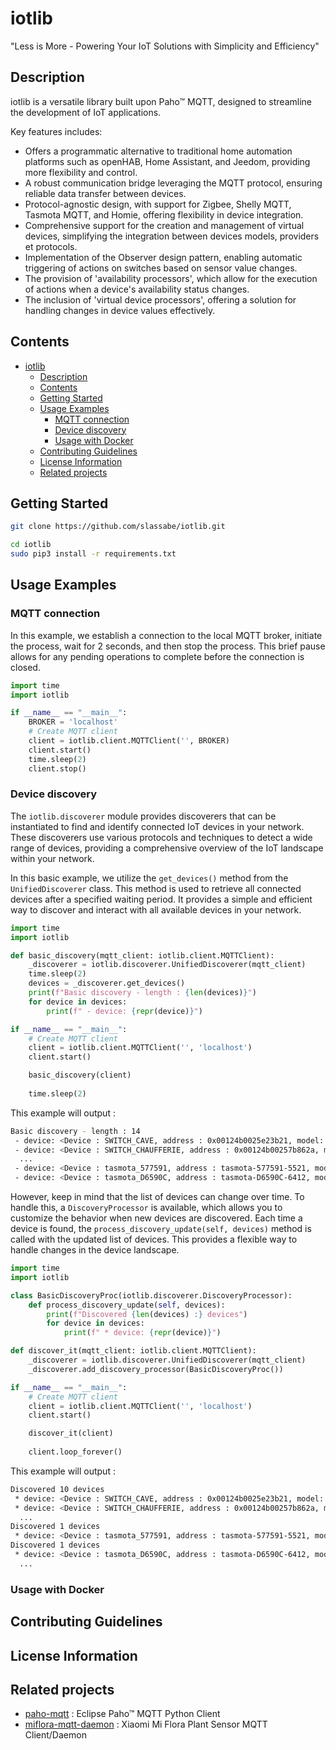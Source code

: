 
# iotlib

"Less is More - Powering Your IoT Solutions with Simplicity and Efficiency"


## Description

iotlib is a versatile library built upon Paho™ MQTT, designed to streamline the development of IoT applications.

Key features includes:

- Offers a programmatic alternative to traditional home automation platforms such as openHAB, Home Assistant, and Jeedom, providing more flexibility and control.
- A robust communication bridge leveraging the MQTT protocol, ensuring reliable data transfer between devices.
- Protocol-agnostic design, with support for Zigbee, Shelly MQTT, Tasmota MQTT, and Homie, offering flexibility in device integration.
- Comprehensive support for the creation and management of virtual devices, simplifying the integration between devices models, providers et protocols.
- Implementation of the Observer design pattern, enabling automatic triggering of actions on switches based on sensor value changes.
- The provision of 'availability processors', which allow for the execution of actions when a device's availability status changes.
- The inclusion of 'virtual device processors', offering a solution for handling changes in device values effectively.

## Contents

- [iotlib](#iotlib)
  - [Description](#description)
  - [Contents](#contents)
  - [Getting Started](#getting-started)
  - [Usage Examples](#usage-examples)
    - [MQTT connection](#mqtt-connection)
    - [Device discovery](#device-discovery)
    - [Usage with Docker](#usage-with-docker)
  - [Contributing Guidelines](#contributing-guidelines)
  - [License Information](#license-information)
  - [Related projects](#related-projects)

## Getting Started

```bash
git clone https://github.com/slassabe/iotlib.git

cd iotlib
sudo pip3 install -r requirements.txt
```

## Usage Examples

### MQTT connection 

In this example, we establish a connection to the local MQTT broker, initiate the process, wait for 2 seconds, and then stop the process. This brief pause allows for any pending operations to complete before the connection is closed.

```python
import time
import iotlib

if __name__ == "__main__":
    BROKER = 'localhost'
    # Create MQTT client
    client = iotlib.client.MQTTClient('', BROKER)
    client.start()
    time.sleep(2)
    client.stop()
```

### Device discovery

The `iotlib.discoverer` module provides discoverers that can be instantiated to find and identify connected IoT devices in your network. These discoverers use various protocols and techniques to detect a wide range of devices, providing a comprehensive overview of the IoT landscape within your network.

In this basic example, we utilize the `get_devices()` method from the `UnifiedDiscoverer` class. This method is used to retrieve all connected devices after a specified waiting period. It provides a simple and efficient way to discover and interact with all available devices in your network.

```python
import time
import iotlib

def basic_discovery(mqtt_client: iotlib.client.MQTTClient):
    _discoverer = iotlib.discoverer.UnifiedDiscoverer(mqtt_client)
    time.sleep(2)
    devices = _discoverer.get_devices()
    print(f"Basic discovery - length : {len(devices)}")
    for device in devices:
        print(f" - device: {repr(device)}")

if __name__ == "__main__":
    # Create MQTT client
    client = iotlib.client.MQTTClient('', 'localhost')
    client.start()

    basic_discovery(client)
    
    time.sleep(2)
```

This example will output :

```bash
Basic discovery - length : 14
 - device: <Device : SWITCH_CAVE, address : 0x00124b0025e23b21, model: Model.ZB_MINI, protocol: Protocol.Z2M>
 - device: <Device : SWITCH_CHAUFFERIE, address : 0x00124b00257b862a, model: Model.ZB_MINI, protocol: Protocol.Z2M>
  ...
 - device: <Device : tasmota_577591, address : tasmota-577591-5521, model: Model.SHELLY_PLUGS, protocol: Protocol.TASMOTA>
 - device: <Device : tasmota_D6590C, address : tasmota-D6590C-6412, model: Model.SHELLY_UNI, protocol: Protocol.TASMOTA>
```

However, keep in mind that the list of devices can change over time. To handle this, a `DiscoveryProcessor` is available, which allows you to customize the behavior when new devices are discovered. Each time a device is found, the `process_discovery_update(self, devices)` method is called with the updated list of devices. This provides a flexible way to handle changes in the device landscape.

```python
import time
import iotlib

class BasicDiscoveryProc(iotlib.discoverer.DiscoveryProcessor):
    def process_discovery_update(self, devices):
        print(f"Discovered {len(devices) :} devices")
        for device in devices:
            print(f" * device: {repr(device)}")

def discover_it(mqtt_client: iotlib.client.MQTTClient):
    _discoverer = iotlib.discoverer.UnifiedDiscoverer(mqtt_client)
    _discoverer.add_discovery_processor(BasicDiscoveryProc())

if __name__ == "__main__":
    # Create MQTT client
    client = iotlib.client.MQTTClient('', 'localhost')
    client.start()

    discover_it(client)
    
    client.loop_forever()
```

This example will output :
```bash
Discovered 10 devices
 * device: <Device : SWITCH_CAVE, address : 0x00124b0025e23b21, model: Model.ZB_MINI, protocol: Protocol.Z2M>
 * device: <Device : SWITCH_CHAUFFERIE, address : 0x00124b00257b862a, model: Model.ZB_MINI, protocol: Protocol.Z2M>
  ...
Discovered 1 devices
 * device: <Device : tasmota_577591, address : tasmota-577591-5521, model: Model.SHELLY_PLUGS, protocol: Protocol.TASMOTA>
Discovered 1 devices
 * device: <Device : tasmota_D6590C, address : tasmota-D6590C-6412, model: Model.SHELLY_UNI, protocol: Protocol.TASMOTA>
  ...
```

### Usage with Docker

## Contributing Guidelines

## License Information

## Related projects

- [paho-mqtt](https://github.com/eclipse/paho.mqtt.python) : Eclipse Paho™ MQTT Python Client
- [miflora-mqtt-daemon](https://github.com/ThomDietrich/miflora-mqtt-daemon) : Xiaomi Mi Flora Plant Sensor MQTT Client/Daemon
